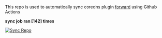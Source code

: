 This repo is used to automatically sync coredns plugin [forward](https://github.com/QZLin/forward) using Github Actions

**sync job ran [142] times**

[![Sync Repo](https://github.com/QZLin/coredns-extract/actions/workflows/sync.yaml/badge.svg)](https://github.com/QZLin/coredns-extract/actions/workflows/sync.yaml)
